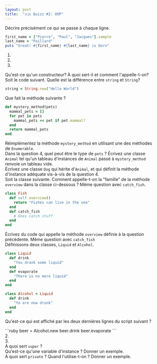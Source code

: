 ```yaml
---
layout: post
title:  "🇫🇷 Quizz #2: OOP"
---
```


<div class="question">
  Décrire précisément ce qui se passe à chaque ligne.
</div>

```ruby
first_name = ["Pierre", "Paul", "Jacques"].sample
last_name = "Paillard"
puts "Great! #{first_name} #{last_name} is born"
```
<div class="answer">
  <ol>
    <li></li>
    <li></li>
    <li></li>
  </ol>
</div>

<div class="question">
  Qu'est-ce qu'un constructeur? À quoi sert-il et comment l'appelle-t-on?
</div>
<div class="answer">

</div>

<div class="question">
  Soit le code suivant. Quelle est la différence entre <code>string</code> et <code>String</code>?
</div>

```ruby
string = String.new("Hello World")
```

<div class="answer"></div>

<div class="question">
  Que fait la méthode suivante ?
</div>

```ruby
def mystery_method(pets)
  mammal_pets = []
  for pet in pets
    mammal_pets << pet if pet.mammal?
  end
  return mammal_pets
end
```

<div class="answer">

</div>

<div class="question">
  Réimplémentez la méthode <code>mystery_method</code> en utilisant une des méthodes de <code>Enumerable</code>.
</div>

<div class="answer big"></div>

<div style="page-break-after:always;"></div>

<div class="question">
Dans la question 4, quel peut être le type de <code>pets</code> ? Écrivez une classe <code>Animal</code>
tel qu'un tableau d'instances de <code>Animal</code> passé à <code>mystery_method</code> renvoie un
tableau vide.
</div>

<div class="answer big">

</div>

<div class="question">
  Écrivez une classe <code>Dog</code> qui hérite d'<code>Animal</code>, et qui définit
  la méthode d'instance adéquate vis-à-vis de la question 4.
</div>

<div class="answer big">

</div>

<div class="question">
  Soit la classe suivante. Comment appelle-t-on la "famille" de la méthode <code>overview</code>
  dans la classe ci-dessous ? Même question avec <code>catch_fish</code>.
</div>

```ruby
class Fish
  def self.overview()
    return "Fishes can live in the sea"
  end
  def catch_fish
    # Does catch stuff
  end
end
```

<div class="answer big"></div>

<div class="question">
  Écrivez du code qui appelle la méthode <code>overview</code> définie à la question précédente.
  Même question avec <code>catch_fish</code>
</div>

<div class="answer">
</div>

<div style="page-break-after:always;"></div>

<div class="question">
  Définissons deux classes, <code>Liquid</code> et <code>Alcohol</code>.
</div>

```ruby
class Liquid
  def drink
    "You drank some liquid"
  end
  def evaporate
    "There is no more liquid"
  end
end

class Alcohol < Liquid
  def drink
    "Yo are now drunk"
  end
end
```
<p>Qu'est-ce qui est affiché par les deux dernières lignes du script suivant ?</p>
```ruby
beer = Alcohol.new
beer.drink
beer.evaporate
```

<div class="answer">
  2.<br />
  3.
</div>

<div class="question">
  À quoi sert <code>super</code> ?
</div>

<div class="answer"></div>

<div class="question">
  Qu'est-ce qu'une variable d'instance ? Donner un exemple.
</div>

<div class="answer big"></div>

<div class="question">
  À quoi sert <code>private</code> ? Quand l'utilise-t-on ? Donner un exemple.
</div>

<div class="answer big"></div>

